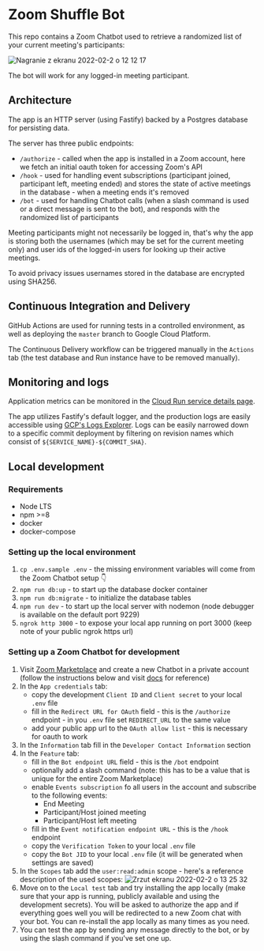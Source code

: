 # Zoom Shuffle Bot

This repo contains a Zoom Chatbot used to retrieve a randomized list of your current meeting's participants:

![Nagranie z ekranu 2022-02-2 o 12 12 17](https://user-images.githubusercontent.com/5416572/152143409-12162c5f-210e-40a3-bf1b-aa0362612089.gif)

The bot will work for any logged-in meeting participant.

## Architecture

The app is an HTTP server (using Fastify) backed by a Postgres database for persisting data.

The server has three public endpoints:

- `/authorize` - called when the app is installed in a Zoom account, here we fetch an initial oauth token for accessing
  Zoom's API
- `/hook` - used for handling event subscriptions (participant joined, participant left, meeting ended) and stores the 
  state of active meetings in the database - when a meeting ends it's removed
- `/bot` - used for handling Chatbot calls (when a slash command is used or a direct message is sent to the bot), and
  responds with the randomized list of participants

Meeting participants might not necessarily be logged in, that's why the app is storing both the usernames (which may be 
set for the current meeting only) and user ids of the logged-in users for looking up their active meetings.

To avoid privacy issues usernames stored in the database are encrypted using SHA256.

## Continuous Integration and Delivery

GitHub Actions are used for running tests in a controlled environment, as well as deploying the `master` branch to 
Google Cloud Platform.

The Continuous Delivery workflow can be triggered manually in the `Actions` tab (the test database and Run instance have 
to be removed manually).

## Monitoring and logs

Application metrics can be monitored in the [Cloud Run service details page](https://console.cloud.google.com/run/detail/europe-west1/zoom-shuffle-bot/metrics?project=shuffle-zoom-bot).

The app utilizes Fastify's default logger, and the production logs are easily accessible using [GCP's Logs Explorer](https://console.cloud.google.com/logs/query;query=resource.type%3D%22cloud_run_revision%22%0Aresource.labels.service_name%3D%22zoom-shuffle-bot%22?project=shuffle-zoom-bot). 
Logs can be easily narrowed down to a specific commit deployment by filtering on revision names which consist of 
`${SERVICE_NAME}-${COMMIT_SHA}`.

## Local development

### Requirements

- Node LTS
- npm >=8
- docker
- docker-compose

### Setting up the local environment

1. `cp .env.sample .env` - the missing environment variables will come from the Zoom Chatbot setup 👇
2. `npm run db:up` - to start up the database docker container
3. `npm run db:migrate` - to initialize the database tables
4. `npm run dev` - to start up the local server with nodemon (node debugger is available on the default port 9229)
5. `ngrok http 3000` - to expose your local app running on port 3000 (keep note of your public ngrok https url) 

### Setting up a Zoom Chatbot for development

1. Visit [Zoom Marketplace](https://marketplace.zoom.us/develop/create) and create a new Chatbot in a private account 
   (follow the instructions below and visit [docs](https://marketplace.zoom.us/docs/guides/build/chatbot-app) for 
   reference)
2. In the `App credentials` tab:
   - copy the development `Client ID` and `Client secret` to your local `.env` file
   - fill in the `Redirect URL for OAuth` field - this is the `/authorize` endpoint - 
     in you `.env` file set `REDIRECT_URL` to the same value
   - add your public app url to the `OAuth allow list` - this is necessary for oauth to work
3. In the `Information` tab fill in the `Developer Contact Information` section
4. In the `Feature` tab:
   - fill in the `Bot endpoint URL` field - this is the `/bot` endpoint
   - optionally add a slash command (note: this has to be a value that is unique for the entire Zoom Marketplace)
   - enable `Events subscription` fo all users in the account and subscribe to the following events:
     - End Meeting
     - Participant/Host joined meeting
     - Participant/Host left meeting
   - fill in the `Event notification endpoint URL` - this is the `/hook` endpoint
   - copy the `Verification Token` to your local `.env` file
   - copy the `Bot JID` to your local `.env` file (it will be generated when settings are saved)
5. In the `Scopes` tab add the `user:read:admin` scope - here's a reference description of the used scopes:
   ![Zrzut ekranu 2022-02-2 o 13 25 32](https://user-images.githubusercontent.com/5416572/152153304-6fa14420-0ef5-49c3-9788-9e1de702516e.png)
6. Move on to the `Local test` tab and try installing the app locally (make sure that your app is running, publicly 
   available and using the development secrets). You will be asked to authorize the app and if everything goes well 
   you will be redirected to a new Zoom chat with your bot. You can re-install the app locally as many times as you need.
7. You can test the app by sending any message directly to the bot, or by using the slash command if you've set one up.
